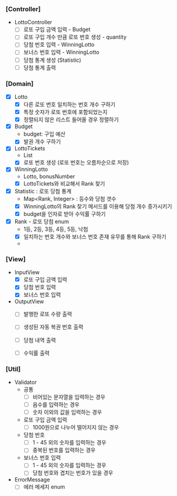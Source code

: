 ### [Controller]
- LottoController
  - [ ] 로또 구입 금액 입력 - Budget
  - [ ] 로또 구입 개수 만큼 로또 번호 생성 - quantity
  - [ ] 당첨 번호 입력 - WinningLotto
  - [ ] 보너스 번호 입력 - WinningLotto
  - [ ] 당첨 통계 생성 (Statistic)
  - [ ] 당첨 통계 출력

### [Domain]
- [x] Lotto 
  - [x] 다른 로또 번호 일치하는 번호 개수 구하기
  - [x] 특정 숫자가 로또 번호에 포함되었는지
  - [x] 정렬되지 않은 리스트 들어올 경우 정렬하기
- [x] Budget
  - budget: 구입 예산
  - [x] 발권 개수 구하기
- [x] LottoTickets
  - List<Lotto> 
  - [x] 로또 번호 생성 (로또 번호는 오름차순으로 저장)
- [x] WinningLotto
  - Lotto, bonusNumber
  - [x] LottoTickets와 비교해서 Rank 찾기
- [x] Statistic : 로또 당첨 통계
  - Map<Rank, Integer> : 등수와 당첨 갯수
  - [x] WinningLotto의 Rank 찾기 메서드를 이용해 당첨 개수 증가시키기
  - [x] budget을 인자로 받아 수익률 구하기
- [x] Rank - 로또 당첨 enum
  - 1등, 2등, 3등, 4등, 5등, 낙첨 
  - [x] 일치하는 번호 개수와 보너스 번호 존재 유무를 통해 Rank 구하기
  - 
### [View]
- InputView
  - [x] 로또 구입 금액 입력
  - [x] 당첨 번호 입력
  - [x] 보너스 번호 입력
- OutputView
  - [ ] 발행한 로또 수량 출력
  - [ ] 생성된 자동 복권 번호 출력
  - [ ] 당첨 내역 출력
  - [ ] 수익률 출력


### [Util]
- Validator
  - 공통
    - [ ] 비어있는 문자열을 입력하는 경우
    - [ ] 음수를 입력하는 경우
    - [ ] 숫자 이외의 값을 입력하는 경우

  - 로또 구입 금액 입력
    - [ ] 1000원으로 나누어 떨어지지 않는 경우
  - 당첨 번호 
    - [ ] 1 - 45 외의 숫자를 입력하는 경우
    - [ ] 중복된 번호를 입력하는 경우
  - 보너스 번호 입력
    - [ ] 1 - 45 외의 숫자를 입력하는 경우
    - [ ] 당첨 번호와 겹치는 번호가 있을 경우
- ErrorMessage
  - [ ] 에러 메세지 enum